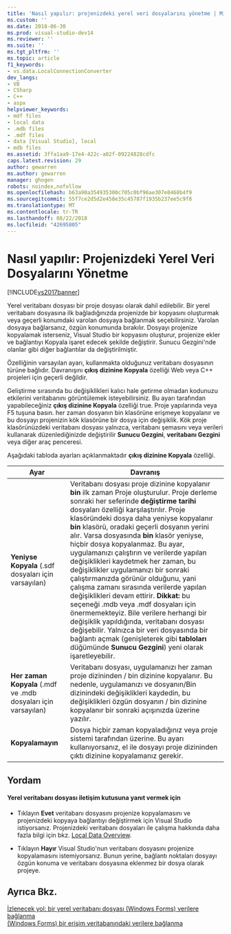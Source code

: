 ```yaml
---
title: 'Nasıl yapılır: projenizdeki yerel veri dosyalarını yönetme | Microsoft Docs'
ms.custom: ''
ms.date: 2018-06-30
ms.prod: visual-studio-dev14
ms.reviewer: ''
ms.suite: ''
ms.tgt_pltfrm: ''
ms.topic: article
f1_keywords:
- vs.data.LocalConnectionConverter
dev_langs:
- VB
- CSharp
- C++
- aspx
helpviewer_keywords:
- mdf files
- local data
- .mdb files
- .mdf files
- data [Visual Studio], local
- mdb files
ms.assetid: 3ffa1aa9-17e4-422c-a02f-09224828cdfc
caps.latest.revision: 29
author: gewarren
ms.author: gewarren
manager: ghogen
robots: noindex,nofollow
ms.openlocfilehash: b63a90a354935300c705c0bf96ae307e0468b4f9
ms.sourcegitcommit: 55f7ce2d5d2e458e35c45787f1935b237ee5c9f8
ms.translationtype: MT
ms.contentlocale: tr-TR
ms.lasthandoff: 08/22/2018
ms.locfileid: "42695805"
---
```

# <a name="how-to-manage-local-data-files-in-your-project"></a>Nasıl yapılır: Projenizdeki Yerel Veri Dosyalarını Yönetme
[!INCLUDE[vs2017banner](../includes/vs2017banner.md)]

Yerel veritabanı dosyası bir proje dosyası olarak dahil edilebilir. Bir yerel veritabanı dosyasına ilk bağladığınızda projenizde bir kopyasını oluşturmak veya geçerli konumdaki varolan dosyaya bağlanmak seçebilirsiniz. Varolan dosyaya bağlarsanız, özgün konumunda bırakılır. Dosyayı projenize kopyalamak isterseniz, Visual Studio bir kopyasını oluşturur, projenize ekler ve bağlantıyı Kopyala işaret edecek şekilde değiştirir. Sunucu Gezgini'nde olanlar gibi diğer bağlantılar da değiştirilmiştir.  
  
 Özelliğinin varsayılan ayarı, kullanmakta olduğunuz veritabanı dosyasının türüne bağlıdır. Davranışını **çıkış dizinine Kopyala** özelliği Web veya C++ projeleri için geçerli değildir.  
  
 Geliştirme sırasında bu değişiklikleri kalıcı hale getirme olmadan kodunuzu etkilerini veritabanını görüntülemek isteyebilirsiniz. Bu ayarı tarafından yapabileceğiniz **çıkış dizinine Kopyala** özelliği true. Proje yapılarında veya F5 tuşuna basın. her zaman dosyanın bin klasörüne erişmeye kopyalanır ve bu dosyayı projenizin kök klasörüne bir dosya için değişiklik. Kök proje klasörünüzdeki veritabanı dosyası yalnızca, veritabanı şemasını veya verileri kullanarak düzenlediğinizde değiştirilir **Sunucu Gezgini**, **veritabanı Gezgini** veya diğer araç penceresi.  
  
 Aşağıdaki tabloda ayarları açıklanmaktadır **çıkış dizinine Kopyala** özelliği.  
  
|Ayar|Davranış|  
|-------------|--------------|  
|**Yeniyse Kopyala** (.sdf dosyaları için varsayılan)|Veritabanı dosyası proje dizinine kopyalanır **bin** ilk zaman Proje oluşturulur. Proje derleme sonraki her seferinde **değiştirme tarihi** dosyaları özelliği karşılaştırılır. Proje klasöründeki dosya daha yeniyse kopyalanır **bin** klasörü, oradaki geçerli dosyanın yerini alır. Varsa dosyasında **bin** klasör yeniyse, hiçbir dosya kopyalanmaz. Bu ayar, uygulamanızı çalıştırın ve verilerde yapılan değişiklikleri kaydetmek her zaman, bu değişiklikler uygulamanızı bir sonraki çalıştırmanızda görünür olduğunu, yani çalışma zamanı sırasında verilerde yapılan değişiklikleri devam ettirir. **Dikkat:** bu seçeneği .mdb veya .mdf dosyaları için önermemekteyiz. Bile verilere herhangi bir değişiklik yapıldığında, veritabanı dosyası değişebilir. Yalnızca bir veri dosyasında bir bağlantı açmak (genişleterek gibi **tabloları** düğümünde **Sunucu Gezgini**) yeni olarak işaretleyebilir.|  
|**Her zaman Kopyala** (.mdf ve .mdb dosyaları için varsayılan)|Veritabanı dosyası, uygulamanızı her zaman proje dizininden / bin dizinine kopyalanır. Bu nedenle, uygulamanızı ve dosyanın/Bin dizinindeki değişiklikleri kaydedin, bu değişiklikleri özgün dosyanın / bin dizinine kopyalanır bir sonraki açışınızda üzerine yazılır.|  
|**Kopyalamayın**|Dosya hiçbir zaman kopyaladığınız veya proje sistemi tarafından üzerine. Bu ayarı kullanıyorsanız, el ile dosyayı proje dizininden çıktı dizinine kopyalamanız gerekir.|  
  
## <a name="procedure"></a>Yordam  
  
#### <a name="to-respond-to-the-local-database-file-dialog-box"></a>Yerel veritabanı dosyası iletişim kutusuna yanıt vermek için  
  
-   Tıklayın **Evet** veritabanı dosyasını projenize kopyalamasını ve projenizdeki kopyaya bağlantıyı değiştirmek için Visual Studio istiyorsanız. Projenizdeki veritabanı dosyaları ile çalışma hakkında daha fazla bilgi için bkz. [Local Data Overview](../data-tools/local-data-overview.md).  
  
-   Tıklayın **Hayır** Visual Studio'nun veritabanı dosyasını projenize kopyalamasını istemiyorsanız. Bunun yerine, bağlantı noktaları dosyayı özgün konuma ve veritabanı dosyasına eklenmez bir dosya olarak projeye.  
  
## <a name="see-also"></a>Ayrıca Bkz.  
 [İzlenecek yol: bir yerel veritabanı dosyası (Windows Forms) verilere bağlanma](../data-tools/walkthrough-connecting-to-data-in-a-local-database-file-windows-forms.md)   
 [(Windows Forms) bir erişim veritabanındaki verilere bağlanma](../data-tools/connect-to-data-in-an-access-database-windows-forms.md)
